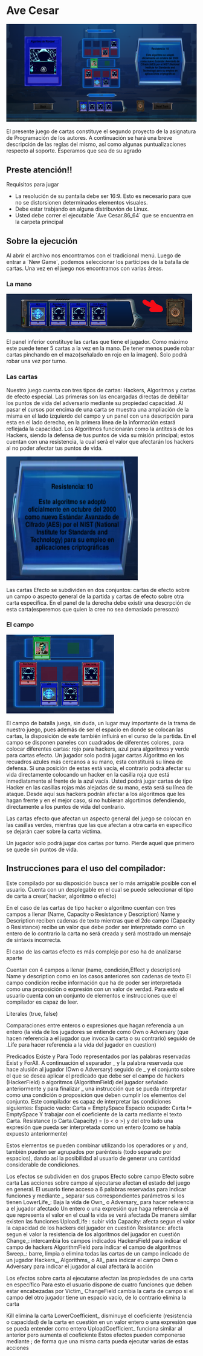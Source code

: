 # Ave Cesar

![Acaso borró la imagen de la carpeta?](./Game.png)

El presente juego de cartas constituye el segundo proyecto de la asignatura de Programación de los autores. A continuación se hará una breve descripción de las reglas del mismo, así como algunas puntualizaciones respecto al soporte. Esperamos que sea de su agrado

## Preste atención!!

Requisitos para jugar
* La resolución de su pantalla debe ser 16:9. Esto es necesario para que no se distorsionen determinados elementos visuales.
* Debe estar trabjando en alguna distribuvión de Linux.
* Usted debe correr el ejecutable ´Ave Cesar.86_64´ que se encuentra en la carpeta principal


## Sobre la ejecución

Al abrir el archivo nos encontramos con el tradicional menú. Luego de entrar a ´New Game´, podemos seleccionar los partícipes de la batalla de cartas.
Una vez en el juego nos encontramos con varias áreas.

### La mano

![Acaso borró la imagen de la carpeta?](./Hand.png)

El panel inferior constituye las cartas que tiene el jugador. Como máximo este puede tener 5 cartas a la vez en la mano. De tener menos puede robar cartas pinchando en el mazo(señalado en rojo en la imagen). Solo podrá robar una vez por turno.

### Las cartas

Nuestro juego cuenta con tres tipos de cartas: Hackers, Algoritmos y cartas de efecto especial. Las primeras son las encargadas directas de debilitar los puntos de vida del adversario mediante su propiedad capacidad. Al pasar el cursos por encima de una carta se muestra una ampliación de la misma en el lado izquierdo del campo y un panel con una descripción para esta en el lado derecho, en la primera línea de la información estará reflejada la capacidad. Los Algoritmos funcionarán como la antítesis de los Hackers, siendo la defensa de tus puntos de vida su misión principal; estos cuentan con una resistencia, la cual será el valor que afectarán los hackers al no poder afectar tus puntos de vida.

![Acaso borró la imagen de la carpeta?](./Description.png)

Las cartas Efecto se subdividen en dos conjuntos: cartas de efecto sobre un campo o aspecto general de la partida y cartas de efecto sobre otra carta específica. En el panel de la derecha debe existir una descrpción de esta carta(esperemos que quien la cree no sea demasiado peresozo)

### El campo

![Acaso borró la imagen de la carpeta?](./Field.png)

 El campo de batalla juega, sin duda, un lugar muy importante de la trama de nuestro juego, pues además de ser el espacio en donde se colocan las cartas, la disposición de este también influirá en el curso de la partida.
 En el campo se disponen paneles con cuadrados de diferentes colores, para colocar diferentes cartas: rojo para hackers, azul para algoritmos y verde para cartas efecto.
 Un jugador solo podrá jugar cartas Algoritmo en los recuadros azules más cercanos a su mano, esta constituirá su línea de defensa. Si una posición de estas está vacía, el contrario podrá afectar su vida directamente colocando un hacker en la casilla roja que está inmediatamente al frente de la azul vacía.
 Usted podrá jugar cartas de tipo Hacker en las casillas rojas más alejadas de su mano, esta será su línea de ataque. Desde aquí sus hackers podrán afectar a los algoritmos que les hagan frente y en el mejor caso, si no hubieran algortimos defendiendo, directamente a los puntos de vida del contrario.
 
 Las cartas efecto que afectan un aspecto general del juego se colocan en las casillas verdes, mientras que las que afectan a otra carta en específico se dejarán caer sobre la carta víctima.

 Un jugador solo podrá jugar dos cartas por turno. Pierde aquel que primero se quede sin puntos de vida.

## Instrucciones para el uso del compilador:

Este compilado por su disposición busca ser lo más amigable posible con el usuario. Cuenta con un desplegable en el cual se puede seleccionar el tipo de carta a crear( hacker, algoritmo o efecto)

En el caso de las cartas de tipo hacker o algoritmo cuentan con tres campos a llenar (Name, Capacity o Resistance y Description)
Name y Description reciben cadenas de texto mientras que el 2do campo (Capacity o Resistance) recibe un valor que debe poder ser interpretado como un entero de lo contrario la carta no será creada y será mostrado un mensaje de sintaxis incorrecta.

El caso de las cartas efecto es más complejo por eso ha de analizarse aparte

Cuentan con 4 campos a llenar (name, condición,Effect y description)
Name y description como en los casos anteriores son cadenas de texto 
El campo condición recibe información que ha de poder ser interpretada como una proposición o expresión con un valor de verdad. Para esto el usuario cuenta con un conjunto de elementos e instrucciones que el compilador es capaz de leer.

Literales (true, false)

Comparaciones entre enteros o expresiones que hagan referencia a un entero (la vida de los jugadores se entiende como Own o Adversary (que hacen referencia a el jugador que invoca la carta o su contrario) seguido de .Life para hacer referencia a la vida del jugador en cuestion)

Predicados Existe y Para Todo representados por las palabras reservadas Exist y ForAll. A continuación el separador _ y la palabra reservada que hace alusión al jugador (Own o Adversary) seguido de _ y el conjunto sobre el que se desea aplicar el predicado que debe ser el campo de hackers (HackerField) o algoritmos (AlgorithmField) del jugador señalado anteriormente y para finalizar _ una instrucción que se pueda interpretar como una condición o proposición que deben cumplir los elementos del conjunto. Este compilador es capaz de interpretar las condiciones siguientes:
Espacio vacío: Carta = EmptySpace
Espacio ocupado: Carta != EmptySpace
Y trabajar con el coeficiente de la carta mediante el texto Carta. Resistance (o Carta.Capacity) = (o < o >) y del otro lado una expresión que pueda ser interpretada como un entero (como se había expuesto anteriormente) 

Estos elementos se pueden combinar utilizando los operadores or y and, también pueden ser agrupados por paréntesis (todo separado por espacios), dando así la posibilidad al usuario de generar una cantidad considerable de condiciones.

Los efectos se subdividen en dos grupos
Efecto sobre campo
Efecto sobre carta
Las acciones sobre campo al ejecutarse afectan el estado del juego en general.
El usuario tiene acceso a 6 palabras reservadas para indicar funciones y mediante _ separar sus correspondientes parámetros si los tienen
LowerLife_: 
Baja la vida de 
Own_ o Adversary_ para hacer referencia a el jugador afectado 
Un entero o una expresión que haga referencia a él que representa el valor en el cual la vida se verá afectada
De manera similar existen las funciones
UploadLife : subir vida
Capacity: afecta segun el valor la capacidad de los hackers del jugador en cuestión
Resistance: afecta segun el valor la resistencia de los algoritmos del jugador en cuestión
Change_: intercambia los campos indicados 
HackersField para indicar el campo de hackers 
AlgorithmField para indicar el campo de algoritmos
Sweep_: barre, limpia o elimina todas las cartas de un campo indicado de un jugador 
Hackers_, Algorithms_ o All_ para indicar el campo 
Own o Adversary para indicar el jugador al cual afectará la acción 

Los efectos sobre carta al ejecutarse afectan las propiedades de una carta en específico 
Para esto el usuario dispone de cuatro funciones que deben estar encabezadas por Victim_
ChangeField cambia la carta de campo si el campo del otro jugador tiene un espacio vacío, de lo contrario elimina la carta

Kill elimina la carta
LowerCoefficient_ disminuye el coeficiente (resistencia o capacidad) de la carta en cuestión en un valor entero o una expresión que se pueda entender como entero
UploadCoefficient_ funciona similar al anterior pero aumenta el coeficiente 
Estos efectos pueden componerse mediante ; de forma que una misma carta pueda ejecutar varias de estas acciones

